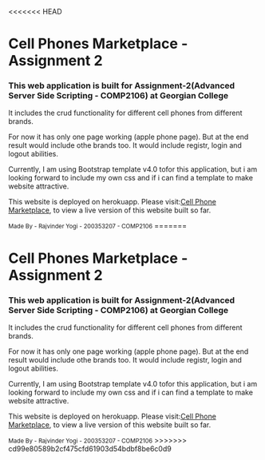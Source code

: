 <<<<<<< HEAD
<h1> Cell Phones Marketplace - Assignment 2</h1>
<h3> This web application is built for Assignment-2(Advanced Server Side Scripting - COMP2106) at Georgian College</h3>
<p>It includes the crud functionality for different cell phones from different brands.</p>
<p>For now it has only one page working (apple phone page). But at the end result would include othe brands too. It would include registr, login and logout abilities.</p> 
<p>Currently, I am using Bootstrap template v4.0 tofor this application, but i am looking forward to include my own css and if i can find a template to make website attractive.</p>
<p>This website is deployed on herokuapp. Please visit:<a href="https://cellphonemarketplace.herokuapp.com/">Cell Phone Marketplace</a>, to view a live version of this website built so far.</p>
<small> Made By - Rajvinder Yogi - 200353207 - COMP2106</small>
=======
<h1> Cell Phones Marketplace - Assignment 2</h1>
<h3> This web application is built for Assignment-2(Advanced Server Side Scripting - COMP2106) at Georgian College</h3>
<p>It includes the crud functionality for different cell phones from different brands.</p>
<p>For now it has only one page working (apple phone page). But at the end result would include othe brands too. It would include registr, login and logout abilities.</p> 
<p>Currently, I am using Bootstrap template v4.0 tofor this application, but i am looking forward to include my own css and if i can find a template to make website attractive.</p>
<p>This website is deployed on herokuapp. Please visit:<a href="https://cellphonemarketplace.herokuapp.com/">Cell Phone Marketplace</a>, to view a live version of this website built so far.</p>
<small> Made By - Rajvinder Yogi - 200353207 - COMP2106</small>
>>>>>>> cd99e80589b2cf475cfd61903d54bdbf8be6c0d9
